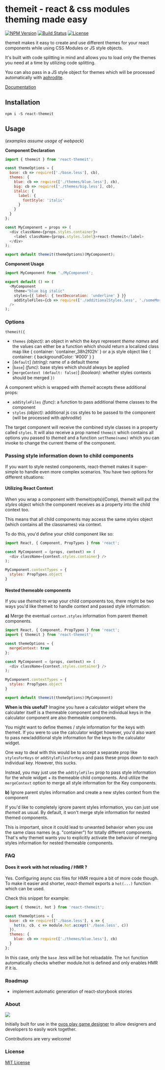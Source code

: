 # themeit - react & css modules theming made easy
[![NPM Version](https://img.shields.io/npm/v/react-themeit.svg)](https://npmjs.com/package/react-themeit)
[![Build Status](https://travis-ci.org/flipace/react-themeit.svg?branch=master)](https://travis-ci.org/flipace/react-themeit)
[![License](https://img.shields.io/npm/l/react-themeit.svg)](https://npmjs.com/package/react-themeit)

themeit makes it easy to create and use different themes
for your react components while using CSS Modules or JS style objects.

It's built with code splitting in mind and allows you to
load only the themes you need at a time by utilizing code splitting.

You can also pass in a JS style object for themes which will be processed
automatically with [aphrodite](https://github.com/Khan/aphrodite).

[Documentation](http://neschkudla.at/react-themeit/)

## Installation

```Shell
npm i -S react-themeit
```

## Usage

(*examples assume usage of webpack*)

**Component Declaration**

```Javascript
import { themeit } from 'react-themeit';

const themeOptions = {
  base: cb => require(['./base.less'], cb),
  themes: {
    blue: cb => require(['./themes/blue.less'], cb),
    big: cb => require(['./themes/big.less'], cb),
    italic: {
      label: {
        fontStyle: 'italic'
      }
    }
  }
};

const MyComponent = props => (
  <div className={props.styles.container}>
    <label className={props.styles.label}>react-themeit</label>
  </div>
);

export default themeit(themeOptions)(MyComponent);
```

**Component Usage**

```Javascript
import MyComponent from './MyComponent';

export default () => (
  <MyComponent
    theme="blue big italic"
    styles={{ label: { textDecoration: 'underline' } }}
    addStyleFiles={cb => require(['./additionalStyles.less', './someMoreStyles.css'], cb) }
  />
);
```

### Options

`themeit({`
- `themes` *(object)*: an object in which the *keys* represent *theme names* and the values can either be a function which should return a localized class map like { container: 'container_38h2f02h' } or a js style object like { container: { backgroundColor: '#000' } }
- [`default`] *(string)*: name of a default theme
- [`base`] *(func)*: base styles which should always be applied
- [`mergeContext (default: false)`] *(boolean)*: whether styles contexts should be merged
`})`

A component which is wrapped with *themeit* accepts these additional props:
- `addStyleFiles` *(func)*: a function to pass additional theme classes to the component
- `styles` *(object)*: additional js css styles to be passed to the component (will be processed with *aphrodite*)

The target component will receive the combined style classes in a property called `styles`.
It will also receive a prop named `themeit` which contains all options you passed to *themeit* and a function `setTheme(name)` which you can invoke to change the current theme of the component.

### Passing style information down to child components

If you want to style nested components, react-themeit makes it super-simple to
handle even more complex scenarios. You have two options for different situations:

#### Utilizing React Context

When you wrap a component with themeit(opts)(Comp), themeit will put the *styles* object which the component receives as a property into the child context too.

This means that all child components may access the same *styles* object (which contains all the classnames) via context.

To do this, you'd define your child component like so:

```javascript
import React, { Component, PropTypes } from 'react';

const MyComponent = (props, context) => (
  <div className={context.styles.container} />
);

MyComponent.contextTypes = {
  styles: PropTypes.object
}
```

#### Nested themeable components

If you use *themeit* to wrap your child components too, there might be two ways you'd like themeit to handle context and passed style information:

**a)** Merge the eventual ```context.styles``` information from parent themeit components.


```javascript
import React, { Component, PropTypes } from 'react';
import { themeit } from 'react-themeit';

const themeOptions = {
  mergeContext: true
};

const MyComponent = (props, context) => (
  <div className={context.styles.container} />
);

MyComponent.contextTypes = {
  styles: PropTypes.object
}

export default themeit(themeOptions)(MyComponent)
```

**When is this useful?**
Imagine you have a calculator widget where the calculater itself is a themeable component and the individual keys in the calculator component are also themeable components.

You might want to define themes / style information for the keys
with themeit. If you were to use the calculator widget however,
you'd also want to pass new/additional style information for the keys to the calculator widget.

One way to deal with this would be to accept a separate prop like ```stylesForKeys``` or ```addStyleFilesForKeys``` and pass these props down to each individual key. However, this sucks.

Instead, you may just use the ```addStyleFiles``` prop to pass style information for the whole widget + its themeable child components. And utilize the ```mergeContext``` option to merge all style information for the Key components.

**b)** Ignore parent styles information and create a new styles context from the component

If you'd like to completely ignore parent styles information, you can just use *themeit* as usual. By default, it won't merge style information for nested themed components.

This is important, since it could lead to unwanted behavior when you use the same class names (e.g. "container") for totally different components. That's why themeit wants you to explicitly activate the behavior of merging styles information for nested themeable components.

### FAQ

#### Does it work with hot reloading / HMR ?
Yes. Configuring async css files for HMR require a bit of more code though. To make it easier and shorter, *react-themeit* exports a `hot(...)` function which can be used.

Check this snippet for example:

```Javascript
import { themeit, hot } from 'react-themeit';

const themeOptions = {
  base: cb => require(['./base.less'], s => {
    hot(s, cb, c => module.hot.accept('./base.less', c))
  }),
  themes: {
    blue: cb => require(['./themes/blue.less'], cb)
  }
};
```

In this case, only the `base` .less will be hot reloadable.
The `hot` function automatically checks whether module.hot is
defined and only enables HMR if it is.

### Roadmap
- implement automatic generation of react-storybook stories

### About
![](http://ovosplay.com/img/ovosplay.png)

Initially built for use in the [ovos play game designer](http://ovosplay.com/)
to allow designers and developers to easily work together.

Contributions are very welcome!

### License
[MIT License](LICENSE)
